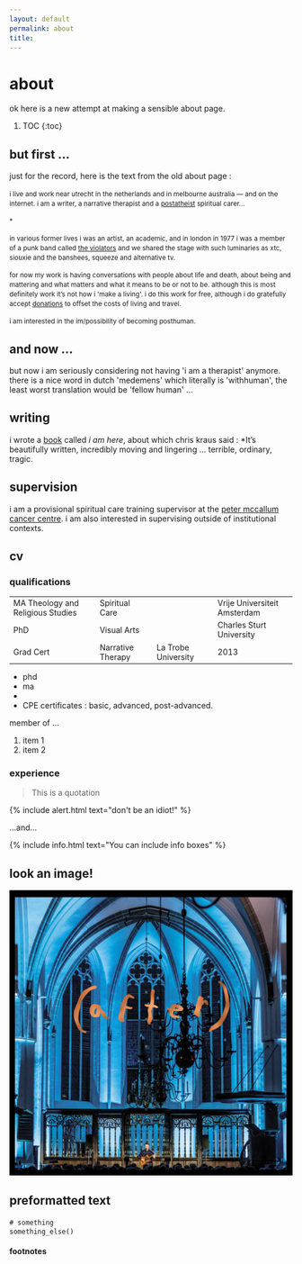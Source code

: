 ```yaml
---
layout: default
permalink: about
title: 
---
```


# about

ok here is a new attempt at making a sensible about page.

1. TOC
{:toc}

## but first ...

just for the record, here is the text from the old about page :

<small>i live and work near utrecht in the netherlands and in melbourne australia — and on the internet.
i am a writer, a narrative therapist and a [postatheist](https://drive.google.com/open?id=1-qnSdjorlKf_FZ__BwOmUAl-_9OlGpRefKDnjsUDPPk) spiritual carer... </small>

<small></small>

<small>*</small>

<small>in various former lives i was an artist, an academic, and in london in 1977 i was a member of a punk band called [the violators](https://punk77.co.uk/groups/violators.htm) and we shared the stage with such luminaries as xtc, siouxie and the banshees, squeeze and alternative tv. </small>

<small>for now my work is having conversations with people about life and death, about being and mattering and what matters and what it means to be or not to be. although this is most definitely work it’s not how i 'make a living'. i do this work for free, although i do gratefully accept [donations](https://www.paypal.me/johannesk) to offset the costs of living and travel.</small>

<small>i am interested in the im/possibility of becoming posthuman.</small>

## and now ...

but now i am seriously considering not having 'i am a therapist' anymore. there is a nice word in dutch 'medemens' which literally is 'withhuman', the least worst translation would be 'fellow human' ... 

## writing

i wrote a [book](https://docs.google.com/document/d/1RrVl_iYWO2gyPWlI6Nygl3Lpi0UuKfW3oYQDluI2huo/edit) called *i am here*, about which chris kraus said : *It’s beautifully written, incredibly moving and lingering … terrible, ordinary, tragic.



## supervision

i am a provisional spiritual care training supervisor at the [peter mccallum cancer centre](https://www.petermac.org/). i am also interested in supervising outside of institutional contexts.

## cv



### qualifications 

|   |   |   |   |
|-|-|-|-|
| MA Theology and Religious Studies | Spiritual Care | | Vrije Universiteit Amsterdam | 2016
| PhD | Visual Arts | | Charles Sturt University | 2012
| Grad Cert | Narrative Therapy | La Trobe University | 2013


- phd
- ma
- 
- CPE certificates : basic, advanced, post-advanced.

member of ...

1. item 1
1. item 2

### experience 

> This is a quotation

{% include alert.html text="don't be an idiot!" %}

...and...

{% include info.html text="You can include info boxes" %}

## look an image!

![](/images/after-mount-eerie.jpg "this image is 1.7mb?!")

## preformatted text

    # something
    something_else()

#### footnotes

[^1]: and this is a footnote.

